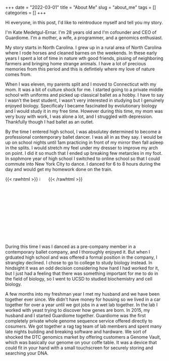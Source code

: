 +++ 
date = "2022-03-01"
title = "About Me"
slug = "about_me"
tags = []
categories = []
+++

Hi everyone, in this post, I'd like to reintroduce myself and tell you my story.

I'm Kate Medetgul-Ernar. I'm 28 years old and I'm cofounder and CEO of Guardiome. I'm a mother, a wife, a programmer, and a genomics enthusiast.

My story starts in North Carolina. I grew up in a rural area of North Carolina where I rode horses and cleaned barnes on the weekends. In these early years I spent a lot of time in nature wth good friends, pissing of neighboring farmers and bringing home strange animals. I have a lot of precious memories from this period and this is defintiely where my love of nature comes from.

When I was eleven, my parents split and I moved to Connecticut with my mom. It was a bit of culture shock for me. I started going to a private middle school with uniforms and picked up classical ballet as a hobby. I have to say I wasn't the best student, I wasn't very interested in studying but I genuinely enjoyed biology. Specificaly I became fascinated by evolutionary biology and I would study it in my free time. However during this time, my mom was very busy with work, I was alone a lot, and I struggled with depression. Thankfully though I had ballet as an outlet.

By the time I entered high school, I was absolutey determined to become a professional contemporary ballet dancer. I was all in as they say. I would be up on school nights until 1am practicing in front of my mirror then fall asleep in the splits. I would stretch my feel under my dresser to improve my arch on point. I did it so much that I ended up breaking few metarcles in my foot. In sophmore year of high school I switched to online school so that I could commute into New York City to dance. I danced for 6 to 8 hours during the day and would get my homework done on the train.

{{< rawhtml >}}
<img src="/images/dance.jpeg" style="height:5%">
{{< /rawhtml >}}

During this time I was I danced as a pre-company member in a contemporary ballet company, and I thoroughly enjoyed it. But when I grduated high school and was offered a formal position in the company, I strangley declined. I chose to go to college to study biology instead. In hindsight it was an odd decision considering how hard I had worked for it, but I just had a feeling that there was something important for me to do in the field of biology, so I went to UCSD to studied biochemistry and cell biology.

A few months into my freshman year I met my husband and we have been together ever since. We didn't have money for housing so we lived in a car together for over a year until we got jobs in a wet lab together. In the lab I worked with yeast trying to discover how genes are born. In 2015, my husband and I started Guardiome together. Guardiome was the first completely private whole genome sequence service offered directly to cosumers. We got together a rag tag team of lab members and spent many late nights building and breaking software and hardware. We sort of shocked the DTC genomics market by offering customers a Genome Vault, which was basically our genome on your coffe table. It was a device that could fit in your hand with a small touchscreen for securely storing and searching your DNA.
